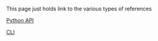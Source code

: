 This page just holds link to the various types of references

[Python API](../api/index.html)

[CLI](../cli/index.md)